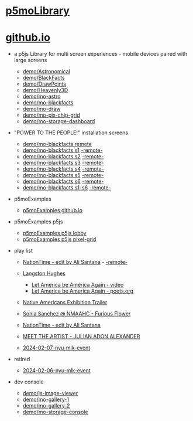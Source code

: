 # [p5moLibrary](https://github.com/molab-itp/p5moLibrary)

# [github.io](https://molab-itp.github.io/p5moLibrary/src?v=35)

- a p5js Library for multi screen experiences - mobile devices paired with large screens

  - [demo/Astronomical](demo/Astronomical?v=35)
  - [demo/BlackFacts](demo/BlackFacts?v=35)
  - [demo/DrawPoints](demo/DrawPoints?v=35)
  - [demo/Heavenly3D](demo/Heavenly3D?v=35)
  - [demo/mo-astro](demo/mo-astro?v=35)
  - [demo/mo-blackfacts](demo/mo-blackfacts?v=35)
  - [demo/mo-draw](demo/mo-draw?v=35)
  - [demo/mo-pix-chip-grid](demo/mo-pix-chip-grid?v=35)
  - [demo/mo-storage-dashboard](demo/mo-storage-dashboard?v=35)

- "POWER TO THE PEOPLE!" installation screens

  - [demo/mo-blackfacts remote](demo/mo-blackfacts?v=35)
  - [demo/mo-blackfacts s1](demo/mo-blackfacts?v=35&group=s1&qrcode=mo-blackfacts-qrcode-1.png) [-remote-](demo/mo-blackfacts?v=35&group=s1)
  - [demo/mo-blackfacts s2](demo/mo-blackfacts?v=35&group=s2&qrcode=mo-blackfacts-qrcode-2.png) [-remote-](demo/mo-blackfacts?v=35&group=s2)
  - [demo/mo-blackfacts s3](demo/mo-blackfacts?v=35&group=s3&qrcode=mo-blackfacts-qrcode-3.png) [-remote-](demo/mo-blackfacts?v=35&group=s3)
  - [demo/mo-blackfacts s4](demo/mo-blackfacts?v=35&group=s4&qrcode=mo-blackfacts-qrcode-4.png) [-remote-](demo/mo-blackfacts?v=35&group=s4)
  - [demo/mo-blackfacts s5](demo/mo-blackfacts?v=35&group=s5&qrcode=mo-blackfacts-qrcode-5.png) [-remote-](demo/mo-blackfacts?v=35&group=s5)
  - [demo/mo-blackfacts s6](demo/mo-blackfacts?v=35&group=s6&qrcode=mo-blackfacts-qrcode-6.png) [-remote-](demo/mo-blackfacts?v=35&group=s6)
  - [demo/mo-blackfacts s1-s6](demo/mo-blackfacts?v=35&group=s1,s2,s3,s4,s5,s6&qrcode=mo-blackfacts-qrcode-1-6.png) [-remote-](demo/mo-blackfacts?v=35&group=s1,s2,s3,s4,s5,s6)

- p5moExamples

  - [ p5moExamples github.io ](https://molab-itp.github.io/p5moExamples)

- p5moExamples p5js

  - [ p5moExamples p5js lobby ](https://editor.p5js.org/jht9629-nyu/sketches/vP6sWN4Cu)
  - [ p5moExamples p5js pixel-grid ](https://editor.p5js.org/jht9629-nyu/sketches/CntV1JQNp)

- play list

  - [NationTime - edit by Ali Santana](demo/mo-videoplayer/?playlist=-UtKxghWlvY&title=NationTime%20-%20ELUCID%20-%20BETAMAX&qrcode=NationTime.png) - [-remote-](demo/mo-videoplayer/?playlist=-UtKxghWlvY&title=NationTime%20-%20ELUCID%20-%20BETAMAX)

  - [Langston Hughes ](demo/BlackFacts?playlist=XzI3huqpCi4)

    - [Let America be America Again - video](demo/mo-blackfacts?playlist=CFNM8GB_Yp0&title=%E2%98%85)
    - [Let America be America Again - poets.org](https://poets.org/poem/let-america-be-america-again)

  - [Native Americans Exhibition Trailer](demo/BlackFacts?playlist=hpjNGTYvpxw)

  - [Sonia Sanchez @ NMAAHC - Furious Flower](demo/mo-blackfacts?playlist=FNLp8e-cfgk&title=Sonia%20Sanchez)

  - [NationTime - edit by Ali Santana](demo/mo-videoplayer?playlist=-UtKxghWlvY&title=NationTime%20-%20ELUCID%20-%20BETAMAX&qrcode=NationTime.png)

  - [MEET THE ARTIST - JULIAN ADON ALEXANDER](demo/mo-blackfacts?playlist=wk0La_2igws&title=MEET%20THE%20ARTIST%20-%20JULIAN%20ADON%20ALEXANDE%20-%20What%20it%20is&qrcode=JULIAN.png)

  - [2024-02-07-nyu-mlk-event](demo/mo-blackfacts?playlist=lG758MniLYg&qrcode=annoucement-01.png&title=2024-02-07-nyu-mlk-event)

- retired

  - [2024-02-06-nyu-mlk-event](demo/mo-blackfacts?playlist=zbRz5xTaLYI&qrcode=annoucement-01.png&title=2024-02-06-nyu-mlk-event)
  <!-- - [Weapons of White Destruction - TJ](demo/mo-blackfacts?playlist=ob8YQPGJiHY&title=Weapons%20of%20White%20Destruction%20-%20TJ&&qrcode=TJ.png) -->

- dev console

  - [demo/js-image-viewer](demo/js-image-viewer?v=35)
  - [demo/mo-gallery-1](demo/mo-gallery-1?v=35)
  - [demo/mo-gallery-2](demo/mo-gallery-2?v=35)
  - [demo/mo-storage-console](demo/mo-storage-console?v=35)

<!--

- retired
  - [demo/mo-astro-host-0](demo/mo-astro-host-0?v=35)
  - [demo/mo-astro-host-1](demo/mo-astro-host-1?v=35)
  - [demo/mo-astro-remote-0](demo/mo-astro-remote-0?v=35)
  - [demo/mo-astro-remote-1](demo/mo-astro-remote-1?v=35)

  - [demo/mo-blackfacts-host](demo/mo-blackfacts-host?v=35)
  - [demo/mo-blackfacts-remote](demo/mo-blackfacts-remote?v=35)

# https://www.youtube.com/watch?v=hpjNGTYvpxw
# The Land Carries Our Ancestors: Contemporary Art by Native Americans Exhibition Trailer

 -->
